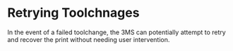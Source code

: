 # Retrying Toolchnages

In the event of a failed toolchange, the 3MS can potentially attempt to retry and recover the print without needing user intervention.